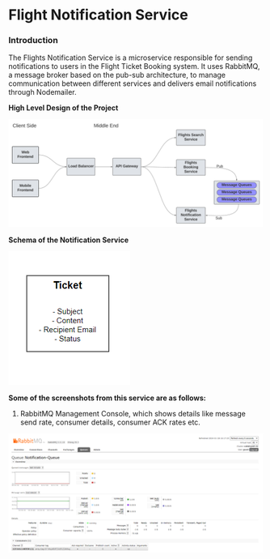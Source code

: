 # Flight Notification Service

<h3>Introduction</h3>
<p>
    The Flights Notification Service is a microservice responsible for sending notifications to users in the Flight Ticket Booking system. It uses RabbitMQ, a message broker based on the pub-sub architecture, to manage communication between different services and delivers email notifications through Nodemailer.
</p>

**High Level Design of the Project**

![High Level Design](/High-Level-Design.png)

**Schema of the Notification Service**

![Notification Service Schema](./Flights-Notification-Schema.PNG)

**Some of the screenshots from this service are as follows:**

1. RabbitMQ Management Console, which shows details like message send rate, consumer details, consumer ACK rates etc.

![RabbitMQ Management Console](/RabbitMQ_Console.PNG)
